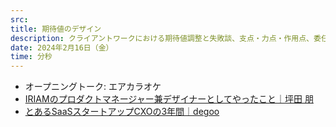 ```yaml
---
src: 
title: 期待値のデザイン
description: クライアントワークにおける期待値調整と失敗談、支点・力点・作用点、委任契約と準委任契約の使い分け、練度の高い発注者など「期待」にまつわるあれこれを雑談をしました。
date: 2024年2月16日（金）
time: 分秒
---
```


- オープニングトーク: エアカラオケ
- [IRIAMのプロダクトマネージャー兼デザイナーとしてやったこと｜坪田 朋](https://blog.tsubotax.com/n/na37f67d25532)
- [とあるSaaSスタートアップCXOの3年間｜degoo](https://note.com/dex1t/n/n7d150420f213)

